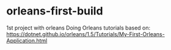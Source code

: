 # orleans-first-build
1st project with orleans
Doing Orleans tutorials based on: https://dotnet.github.io/orleans/1.5/Tutorials/My-First-Orleans-Application.html
